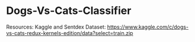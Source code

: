# Dogs-Vs-Cats-Classifier

Resources: Kaggle and Sentdex
Dataset: https://www.kaggle.com/c/dogs-vs-cats-redux-kernels-edition/data?select=train.zip
